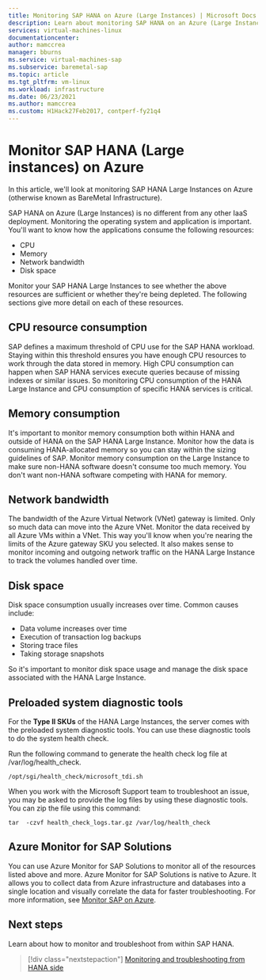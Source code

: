 ```yaml
---
title: Monitoring SAP HANA on Azure (Large Instances) | Microsoft Docs
description: Learn about monitoring SAP HANA on an Azure (Large Instances).
services: virtual-machines-linux
documentationcenter: 
author: mamccrea
manager: bburns
ms.service: virtual-machines-sap
ms.subservice: baremetal-sap
ms.topic: article
ms.tgt_pltfrm: vm-linux
ms.workload: infrastructure
ms.date: 06/23/2021
ms.author: mamccrea
ms.custom: H1Hack27Feb2017, contperf-fy21q4
---
```


# Monitor SAP HANA (Large instances) on Azure

In this article, we'll look at monitoring SAP HANA Large Instances on Azure (otherwise known as BareMetal Infrastructure).

SAP HANA on Azure (Large Instances) is no different from any other IaaS deployment. Monitoring the operating system and application is important. You'll want to know how the applications consume the following resources:

- CPU
- Memory
- Network bandwidth
- Disk space

Monitor your SAP HANA Large Instances to see whether the above resources are sufficient or whether they're being depleted. The following sections give more detail on each of these resources.

## CPU resource consumption

SAP defines a maximum threshold of CPU use for the SAP HANA workload. Staying within this threshold ensures you have enough CPU resources to work through the data stored in memory. High CPU consumption can happen when SAP HANA services execute queries because of missing indexes or similar issues. So monitoring CPU consumption of the HANA Large Instance and CPU consumption of specific HANA services is critical.

## Memory consumption 

It's important to monitor memory consumption both within HANA and outside of HANA on the SAP HANA Large Instance. Monitor how the data is consuming HANA-allocated memory so you can stay within the sizing guidelines of SAP. Monitor memory consumption on the Large Instance to make sure non-HANA software doesn't consume too much memory. You don't want non-HANA software competing with HANA for memory.

## Network bandwidth 

The bandwidth of the Azure Virtual Network (VNet) gateway is limited. Only so much data can move into the Azure VNet. Monitor the data received by all Azure VMs within a VNet. This way you'll know when you're nearing the limits of the Azure gateway SKU you selected. It also makes sense to monitor incoming and outgoing network traffic on the HANA Large Instance to track the volumes handled over time.

## Disk space

Disk space consumption usually increases over time. Common causes include:
- Data volume increases over time
- Execution of transaction log backups
- Storing trace files
- Taking storage snapshots 

So it's important to monitor disk space usage and manage the disk space associated with the HANA Large Instance.

## Preloaded system diagnostic tools

For the **Type II SKUs** of the HANA Large Instances, the server comes with the preloaded system diagnostic tools. You can use these diagnostic tools to do the system health check.
 
Run the following command to generate the health check log file at /var/log/health_check.

```
/opt/sgi/health_check/microsoft_tdi.sh
```
When you work with the Microsoft Support team to troubleshoot an issue, you may be asked to provide the log files by using these diagnostic tools. You can zip the file using this command:

```
tar  -czvf health_check_logs.tar.gz /var/log/health_check
```

## Azure Monitor for SAP Solutions

You can use Azure Monitor for SAP Solutions to monitor all of the resources listed above and more. Azure Monitor for SAP Solutions is native to Azure. It allows you to collect data from Azure infrastructure and databases into a single location and visually correlate the data for faster troubleshooting. For more information, see [Monitor SAP on Azure](../../../virtual-machines/workloads/sap/monitor-sap-on-azure.md).

## Next steps

Learn about how to monitor and troubleshoot from within SAP HANA.

> [!div class="nextstepaction"]
> [Monitoring and troubleshooting from HANA side](hana-monitor-troubleshoot.md)
